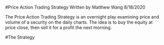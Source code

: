 #Price Action Trading Strategy 
Written by Matthew Wang 8/18/2020

The Price Action Trading Strategy is an overnight play examining price and volume of a security on the daily charts. The idea is to buy the equity at price close, then sell it for a profit the next morning. 

#The Strategy